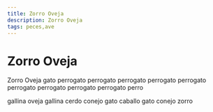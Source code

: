 ```yaml
---
title: Zorro Oveja
description: Zorro Oveja
tags: peces,ave
---
```


# Zorro Oveja

Zorro Oveja gato perrogato perrogato perrogato perrogato perrogato perrogato perrogato perrogato perrogato perro

gallina oveja gallina cerdo conejo gato caballo gato conejo zorro